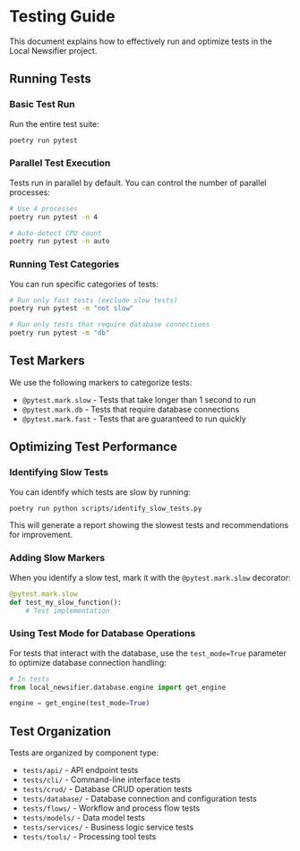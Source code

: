 # Testing Guide

This document explains how to effectively run and optimize tests in the Local Newsifier project.

## Running Tests

### Basic Test Run

Run the entire test suite:

```bash
poetry run pytest
```

### Parallel Test Execution

Tests run in parallel by default. You can control the number of parallel processes:

```bash
# Use 4 processes
poetry run pytest -n 4

# Auto-detect CPU count
poetry run pytest -n auto
```

### Running Test Categories

You can run specific categories of tests:

```bash
# Run only fast tests (exclude slow tests)
poetry run pytest -m "not slow"

# Run only tests that require database connections
poetry run pytest -m "db"
```

## Test Markers

We use the following markers to categorize tests:

- `@pytest.mark.slow` - Tests that take longer than 1 second to run
- `@pytest.mark.db` - Tests that require database connections
- `@pytest.mark.fast` - Tests that are guaranteed to run quickly

## Optimizing Test Performance

### Identifying Slow Tests

You can identify which tests are slow by running:

```bash
poetry run python scripts/identify_slow_tests.py
```

This will generate a report showing the slowest tests and recommendations for improvement.

### Adding Slow Markers

When you identify a slow test, mark it with the `@pytest.mark.slow` decorator:

```python
@pytest.mark.slow
def test_my_slow_function():
    # Test implementation
```

### Using Test Mode for Database Operations

For tests that interact with the database, use the `test_mode=True` parameter to optimize database connection handling:

```python
# In tests
from local_newsifier.database.engine import get_engine

engine = get_engine(test_mode=True)
```

## Test Organization

Tests are organized by component type:

- `tests/api/` - API endpoint tests
- `tests/cli/` - Command-line interface tests
- `tests/crud/` - Database CRUD operation tests
- `tests/database/` - Database connection and configuration tests
- `tests/flows/` - Workflow and process flow tests
- `tests/models/` - Data model tests
- `tests/services/` - Business logic service tests
- `tests/tools/` - Processing tool tests